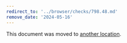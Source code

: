 ```yaml
---
redirect_to: '../browser/checks/798.48.md'
remove_date: '2024-05-16'
---
```


This document was moved to [another location](../browser/checks/798.48.md).

<!-- This redirect file can be deleted after 2024-05-16. -->
<!-- Redirects that point to other docs in the same project expire in three months. -->
<!-- Redirects that point to docs in a different project or site (for example, link is not relative and starts with `https:`) expire in one year. -->
<!-- Before deletion, see: https://docs.gitlab.com/ee/development/documentation/redirects.html -->
